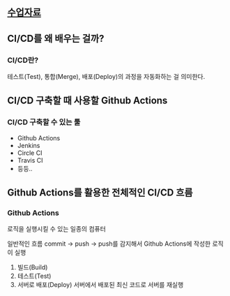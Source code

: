 ## [수업자료](https://jscode.notion.site/a296752baf914e8ab95a1782a64800c2)

## CI/CD를 왜 배우는 걸까?

### CI/CD란?
테스트(Test), 통합(Merge), 배포(Deploy)의 과정을 자동화하는 걸 의미한다.

## CI/CD 구축할 때 사용할 Github Actions

### CI/CD 구축할 수 있는 툴
- Github Actions
- Jenkins
- Circle CI
- Travis CI
- 등등..

## Github Actions를 활용한 전체적인 CI/CD 흐름

### Github Actions
로직을 실행시킬 수 있는 일종의 컴퓨터

일반적인 흐름
commit -> push -> push를 감지해서 Github Actions에 작성한 로직이 실행
1. 빌드(Build)
2. 테스트(Test)
3. 서버로 배포(Deploy)
 서버에서 배포된 최신 코드로 서버를 재실행